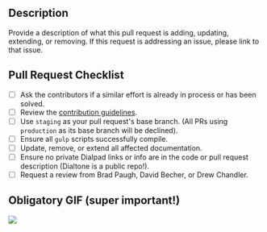 ## Description
Provide a description of what this pull request is adding, updating, extending, or removing. If this request is addressing an issue, please link to that issue.

## Pull Request Checklist

 - [ ] Ask the contributors if a similar effort is already in process or has been solved.
 - [ ] Review the [contribution guidelines](https://github.com/dialpad/dialtone/blob/staging/.github/CONTRIBUTING.md).
 - [ ] Use `staging` as your pull request's base branch. (All PRs using `production` as its base branch will be declined).
 - [ ] Ensure all `gulp` scripts successfully compile.
 - [ ] Update, remove, or extend all affected documentation.
 - [ ] Ensure no private Dialpad links or info are in the code or pull request description (Dialtone is a public repo!).
 - [ ] Request a review from Brad Paugh, David Becher, or Drew Chandler.

## Obligatory GIF (super important!)
![](path/to/gif)

